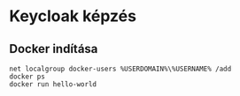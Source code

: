 # Keycloak képzés

## Docker indítása

```
net localgroup docker-users %USERDOMAIN%\%USERNAME% /add
docker ps
docker run hello-world
```